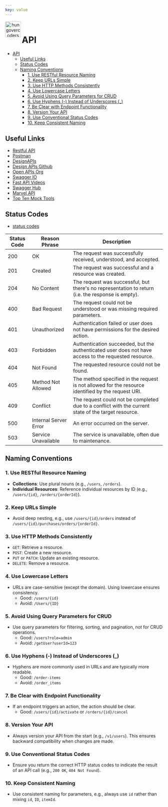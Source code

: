 ```yaml
---
key: value
---
```


<header class="site-header">
  <a href="https://blog.hungovercoders.com"><img alt="hungovercoders" src="../assets/logo3.ico"
    width=50px align="left"></a>
</header>

# API

- [API](#api)
  - [Useful Links](#useful-links)
  - [Status Codes](#status-codes)
  - [Naming Conventions](#naming-conventions)
    - [1. Use RESTful Resource Naming](#1-use-restful-resource-naming)
    - [2. Keep URLs Simple](#2-keep-urls-simple)
    - [3. Use HTTP Methods Consistently](#3-use-http-methods-consistently)
    - [4. Use Lowercase Letters](#4-use-lowercase-letters)
    - [5. Avoid Using Query Parameters for CRUD](#5-avoid-using-query-parameters-for-crud)
    - [6. Use Hyphens (-) Instead of Underscores (\_)](#6-use-hyphens---instead-of-underscores-_)
    - [7. Be Clear with Endpoint Functionality](#7-be-clear-with-endpoint-functionality)
    - [8. Version Your API](#8-version-your-api)
    - [9. Use Conventional Status Codes](#9-use-conventional-status-codes)
    - [10. Keep Consistent Naming](#10-keep-consistent-naming)

## Useful Links

- [Restful API](https://restfulapi.net/)
- [Postman](https://www.postman.com/)
- [DesignAPIs](http://designapis.com/)
- [Design APIs Github](https://github.com/designapis)
- [Open APIs Org](https://www.openapis.org/)
- [Swagger IO](https://swagger.io/tools/open-source/)
- [Fast API Videos](https://www.youtube.com/playlist?list=PLsvvBhdpMqBzWyrSOWg0PO67t2K7IaEhE)
- [Swagger Hub](https://app.swaggerhub.com/apis/designing-apis/part-one/ch08-end#/Reviews/get_reviews)
- [Marvel API](https://developer.marvel.com/)
- [Top Ten Mock Tools](https://dev.to/ismailkamil/review-10-top-api-mock-tools-57f7)

## Status Codes

* [status codes](https://developer.mozilla.org/en-US/docs/Web/HTTP/Status)

| Status Code | Reason Phrase         | Description                                                 |
|-------------|-----------------------|-------------------------------------------------------------|
| 200         | OK                    | The request was successfully received, understood, and accepted.|
| 201         | Created               | The request was successful and a resource was created.      |
| 204         | No Content            | The request was successful, but there's no representation to return (i.e. the response is empty).|
| 400         | Bad Request           | The request could not be understood or was missing required parameters.|
| 401         | Unauthorized          | Authentication failed or user does not have permissions for the desired action.|
| 403         | Forbidden             | Authentication succeeded, but the authenticated user does not have access to the requested resource.|
| 404         | Not Found             | The requested resource could not be found.                  |
| 405         | Method Not Allowed    | The method specified in the request is not allowed for the resource identified by the request URI.|
| 409         | Conflict              | The request could not be completed due to a conflict with the current state of the target resource.|
| 500         | Internal Server Error | An error occurred on the server.                            |
| 503         | Service Unavailable   | The service is unavailable, often due to maintenance.       |

## Naming Conventions

### 1. Use RESTful Resource Naming

- **Collections**: Use plural nouns (e.g., `/users`, `/orders`).
- **Individual Resources**: Reference individual resources by ID (e.g., `/users/{id}`, `/orders/{orderId}`).

### 2. Keep URLs Simple

- Avoid deep nesting, e.g., use `/users/{id}/orders` instead of `/users/{id}/purchases/orders/{orderId}`.

### 3. Use HTTP Methods Consistently

- `GET`: Retrieve a resource.
- `POST`: Create a new resource.
- `PUT` or `PATCH`: Update an existing resource.
- `DELETE`: Remove a resource.

### 4. Use Lowercase Letters

- URLs are case-sensitive (except the domain). Using lowercase ensures consistency.
  - Good: `/users/{id}`
  - Avoid: `/Users/{ID}`

### 5. Avoid Using Query Parameters for CRUD

- Use query parameters for filtering, sorting, and pagination, not for CRUD operations.
  - Good: `/users?role=admin`
  - Avoid: `/getUser?userId=123`

### 6. Use Hyphens (-) Instead of Underscores (_)

- Hyphens are more commonly used in URLs and are typically more readable.
  - Good: `/order-items`
  - Avoid: `/order_items`

### 7. Be Clear with Endpoint Functionality

- If an endpoint triggers an action, the action should be clear.
  - Good: `/users/{id}/activate` or `/orders/{id}/cancel`

### 8. Version Your API

- Always version your API from the start (e.g., `/v1/users`). This ensures backward compatibility when changes are made.

### 9. Use Conventional Status Codes

- Ensure you return the correct HTTP status codes to indicate the result of an API call (e.g., `200 OK`, `404 Not Found`).

### 10. Keep Consistent Naming

- Use consistent naming for parameters, e.g., always use `id` rather than mixing `id`, `ID`, `itemId`.
